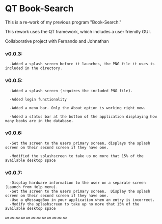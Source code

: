 # QT Book-Search


This is a re-work of my previous program "Book-Search."

This rework uses the QT framework, which includes a user friendly GUI.

Collaborative project with Fernando and Johnathan



### v0.0.3:
      -Added a splash screen before it launches, the PNG file it uses is included in the directory.

### v0.0.5:

      -Added a splash screen (requires the included PNG file).
      
      -Added login functionality
      
      -Added a menu bar. Only the About option is working right now.
      
      -Added a status bar at the bottom of the application displaying how many books are in the database.
      

### v0.0.6:

      -Set the screen to the users primary screen, displays the splash screen on their second screen if they have one.
      
      -Modified the splashscreen to take up no more that 15% of the available desktop space
      
### v0.0.7:
      -Display hardware information to the user on a separate screen (Launch from Help menu).
      -Set the screen to the users primary screen,  Display the splash screen on their second screen if they have one.
      -Use a qMessageBox in your application when an entry is incorrect.
      -Modify the splashscreen to take up no more that 15% of the available desktop space

:zzz: :zzz: :zzz: :zzz: :zzz: :zzz: :zzz: :zzz: :zzz: :zzz: :zzz: :zzz:
